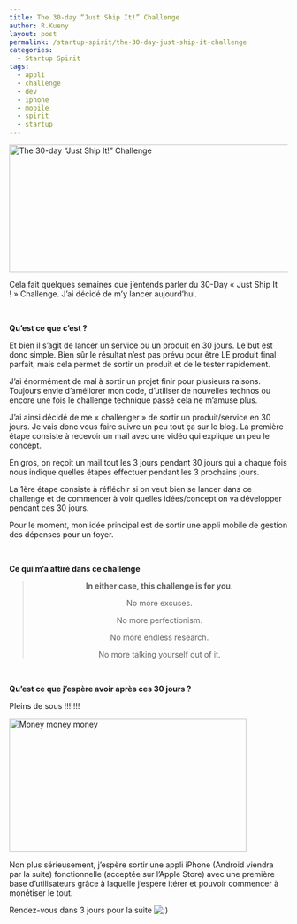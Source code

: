 ```yaml
---
title: The 30-day “Just Ship It!” Challenge
author: R.Kueny
layout: post
permalink: /startup-spirit/the-30-day-just-ship-it-challenge
categories:
  - Startup Spirit
tags:
  - appli
  - challenge
  - dev
  - iphone
  - mobile
  - spirit
  - startup
---
```

<img class="aligncenter wp-image-2062 size-full" src="http://rkueny.fr/wp-content/uploads/2014/08/Capture-d’écran-2014-08-31-à-19.17.25.png" alt="The 30-day “Just Ship It!” Challenge" width="877" height="230" />

Cela fait quelques semaines que j&rsquo;entends parler du 30-Day &laquo;&nbsp;Just Ship It !&nbsp;&raquo; Challenge. J&rsquo;ai décidé de m&rsquo;y lancer aujourd&rsquo;hui.

&nbsp;

**Qu&rsquo;est ce que c&rsquo;est ?**

Et bien il s&rsquo;agit de lancer un service ou un produit en 30 jours. Le but est donc simple. Bien sûr le résultat n&rsquo;est pas prévu pour être LE produit final parfait, mais cela permet de sortir un produit et de le tester rapidement.

J&rsquo;ai énormément de mal à sortir un projet finir pour plusieurs raisons. Toujours envie d&rsquo;améliorer mon code, d&rsquo;utiliser de nouvelles technos ou encore une fois le challenge technique passé cela ne m&rsquo;amuse plus.

J&rsquo;ai ainsi décidé de me &laquo;&nbsp;challenger&nbsp;&raquo; de sortir un produit/service en 30 jours. Je vais donc vous faire suivre un peu tout ça sur le blog. La première étape consiste à recevoir un mail avec une vidéo qui explique un peu le concept.

En gros, on reçoit un mail tout les 3 jours pendant 30 jours qui a chaque fois nous indique quelles étapes effectuer pendant les 3 prochains jours.

La 1ère étape consiste à réfléchir si on veut bien se lancer dans ce challenge et de commencer à voir quelles idées/concept on va développer pendant ces 30 jours.

Pour le moment, mon idée principal est de sortir une appli mobile de gestion des dépenses pour un foyer.

&nbsp;

**Ce qui m&rsquo;a attiré dans ce challenge**

> <p style="text-align: center;">
>   <b>In either case, this challenge is for you.</b>
> </p>
> 
> <p style="text-align: center;">
>   No more excuses.
> </p>
> 
> <p style="text-align: center;">
>   No more perfectionism.
> </p>
> 
> <p style="text-align: center;">
>   No more endless research.
> </p>
> 
> <p style="text-align: center;">
>   No more talking yourself out of it.
> </p>

&nbsp;

**Qu&rsquo;est ce que j&rsquo;espère avoir après ces 30 jours ?**

Pleins de sous !!!!!!!

<a href="http://rkueny.fr/wp-content/uploads/2014/08/huell-money-breaking-bad.jpeg" rel="lightbox[2061]"><img class="aligncenter wp-image-2064" src="http://rkueny.fr/wp-content/uploads/2014/08/huell-money-breaking-bad.jpeg" alt="Money money money" width="429" height="242" /></a>

Non plus sérieusement, j&rsquo;espère sortir une appli iPhone (Android viendra par la suite) fonctionnelle (acceptée sur l&rsquo;Apple Store) avec une première base d&rsquo;utilisateurs grâce à laquelle j&rsquo;espère itérer et pouvoir commencer à monétiser le tout.

Rendez-vous dans 3 jours pour la suite <img src="http://rkueny.fr/wp-includes/images/smilies/icon_wink.gif" alt=";)" class="wp-smiley" />

&nbsp;